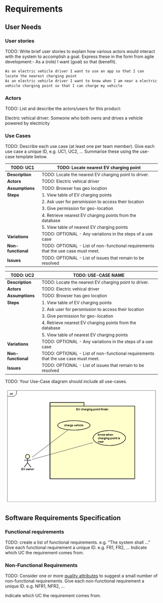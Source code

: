 # Requirements

## User Needs

### User stories
TODO: Write brief user stories to explain how various actors would interact with the system to accomplish a goal.
    Express these in the form from agile development:- As a (role) I want (goal) so that (benefit).

    As an electric vehicle driver I want to use an app so that I can locate the nearest charging point
    As an electric vehicle driver I want to know when I am near a electric vehicle charging point so that I can charge my vehicle

### Actors
TODO: List and describe the actors/users for this product:
 
Electric vehical driver: Someone who both owns and drives a vehicle powered by electricity

### Use Cases
TODO: Describe each use case (at least one per team member).
    Give each use case a unique ID, e.g. UC1, UC2, ...
    Summarise these using the use-case template below.

| TODO: UC1        | TODO: Locate nearest EV charging point | 
| -------------------------------------- | ------------------- |
| **Description** | TODO: Locate the nearest EV charging point to driver. |
| **Actors** | TODO: Electric vehical driver |
| **Assumptions** | TODO: Browser has geo locqtion</td></tr>
| **Steps** |      1. View table of EV charging points
|           |      2. Ask user for persmission to access their location
|           |      3. Give permission for geo-location
|           |      4. Retrieve nearest EV charging points from the database
|           |      5. View table of nearest EV charging points
| **Variations** | TODO: OPTIONAL - Any variations in the steps of a use case |
| **Non-functional** | TODO: OPTIONAL - List of non-functional requirements that the use case must meet. |
| **Issues** | TODO: OPTIONAL - List of issues that remain to be resolved |

| TODO: UC2        | TODO: USE-CASE NAME | 
| -------------------------------------- | ------------------- |
| **Description** | TODO: Locate the nearest EV charging point to driver. |
| **Actors** | TODO: Electric vehical driver |
| **Assumptions** | TODO: Browser has geo locqtion</td></tr>
| **Steps** |      1. View table of EV charging points
|           |      2. Ask user for persmission to access their location
|           |      3. Give permission for geo-location
|           |      4. Retrieve nearest EV charging points from the database
|           |      5. View table of nearest EV charging points
| **Variations** | TODO: OPTIONAL - Any variations in the steps of a use case |
| **Non-functional** | TODO: OPTIONAL - List of non-functional requirements that the use case must meet. |
| **Issues** | TODO: OPTIONAL - List of issues that remain to be resolved |


TODO: Your Use-Case diagram should include all use-cases.

![Insert your Use-Case Diagram Here](images/EV.png)

## Software Requirements Specification
### Functional requirements
TODO: create a list of functional requirements. 
    e.g. "The system shall ..."
    Give each functional requirement a unique ID. e.g. FR1, FR2, ...
    Indicate which UC the requirement comes from.


### Non-Functional Requirements
TODO: Consider one or more [quality attributes](https://en.wikipedia.org/wiki/ISO/IEC_9126) to suggest a small number of non-functional requirements.
Give each non-functional requirement a unique ID. e.g. NFR1, NFR2, ...

Indicate which UC the requirement comes from.
